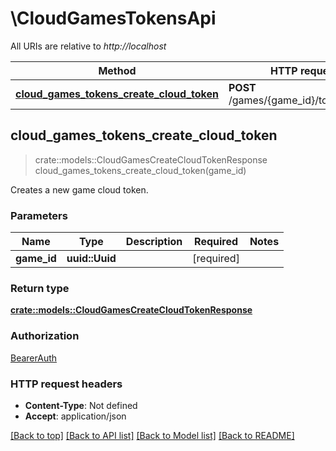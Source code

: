 # \CloudGamesTokensApi

All URIs are relative to *http://localhost*

Method | HTTP request | Description
------------- | ------------- | -------------
[**cloud_games_tokens_create_cloud_token**](CloudGamesTokensApi.md#cloud_games_tokens_create_cloud_token) | **POST** /games/{game_id}/tokens/cloud | 



## cloud_games_tokens_create_cloud_token

> crate::models::CloudGamesCreateCloudTokenResponse cloud_games_tokens_create_cloud_token(game_id)


Creates a new game cloud token.

### Parameters


Name | Type | Description  | Required | Notes
------------- | ------------- | ------------- | ------------- | -------------
**game_id** | **uuid::Uuid** |  | [required] |

### Return type

[**crate::models::CloudGamesCreateCloudTokenResponse**](CloudGamesCreateCloudTokenResponse.md)

### Authorization

[BearerAuth](../README.md#BearerAuth)

### HTTP request headers

- **Content-Type**: Not defined
- **Accept**: application/json

[[Back to top]](#) [[Back to API list]](../README.md#documentation-for-api-endpoints) [[Back to Model list]](../README.md#documentation-for-models) [[Back to README]](../README.md)

